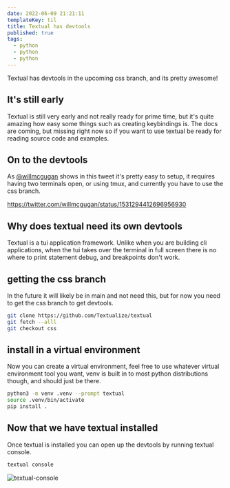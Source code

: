 ```yaml
---
date: 2022-06-09 21:21:11
templateKey: til
title: Textual has devtools
published: true
tags:
  - python
  - python
  - python
---
```


Textual has devtools in the upcoming css branch, and its pretty awesome!

## It's still early

Textual is still very early and not really ready for prime time, but it's quite
amazing how easy some things such as creating keybindings is. The docs are
coming, but missing right now so if you want to use textual be ready for
reading source code and examples.

## On to the devtools

As [@willmcgugan](https://twitter.com/willmcgugan) shows in this tweet it's
pretty easy to setup, it requires having two terminals open, or using tmux, and
currently you have to use the css branch.

https://twitter.com/willmcgugan/status/1531294412696956930

## Why does textual need its own devtools

Textual is a tui application framework. Unlike when you are building cli
applications, when the tui takes over the terminal in full screen there is no
where to print statement debug, and breakpoints don't work.

## getting the css branch

In the future it will likely be in main and not need this, but for now you need
to get the css branch to get devtools.

```bash
git clone https://github.com/Textualize/textual
git fetch --alll
git checkout css
```

## install in a virtual environment

Now you can create a virtual environment, feel free to use whatever virtual
environment tool you want, venv is built in to most python distributions
though, and should just be there.

```bash
python3 -m venv .venv --prompt textual
source .venv/bin/activate
pip install .
```

## Now that we have textual installed

Once textual is installed you can open up the devtools by running textual console.

```bash
textual console
```

![textual-console](https://screenshots.waylonwalker.com/textual-console.webp)
